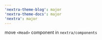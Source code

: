 ```yaml
---
'nextra-theme-blog': major
'nextra-theme-docs': major
'nextra': major
---
```


move `<Head>` component in `nextra/components`
